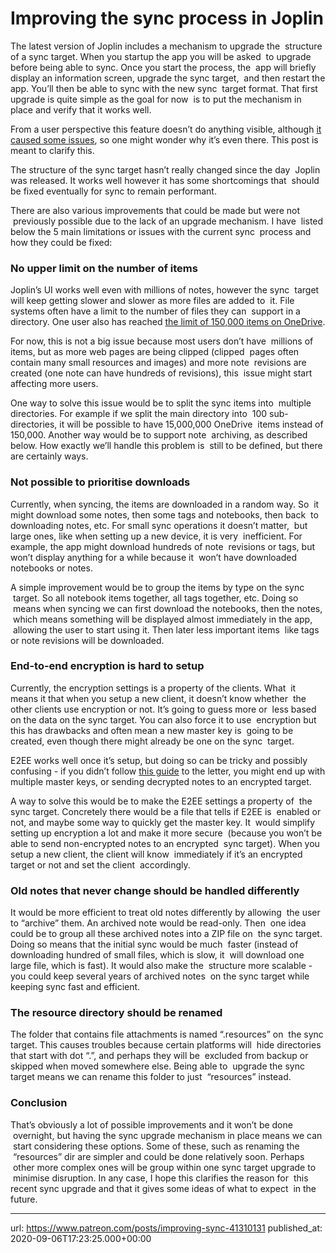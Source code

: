 # Improving the sync process in Joplin

The latest version of Joplin includes a mechanism to upgrade the  structure of a sync target. When you startup the app you will be asked  to upgrade before being able to sync. Once you start the process, the  app will briefly display an information screen, upgrade the sync target,  and then restart the app. You’ll then be able to sync with the new sync  target format. That first upgrade is quite simple as the goal for now  is to put the mechanism in place and verify that it works well.

From a user perspective this feature doesn’t do anything visible, although [it caused some issues](https://github.com/laurent22/joplin/issues/3692#issuecomment-685679213), so one might wonder why it’s even there. This post is meant to clarify this.

The structure of the sync target hasn’t really changed since the day  Joplin was released. It works well however it has some shortcomings that  should be fixed eventually for sync to remain performant.

There are also various improvements that could be made but were not  previously possible due to the lack of an upgrade mechanism. I have  listed below the 5 main limitations or issues with the current sync  process and how they could be fixed:

### No upper limit on the number of items

Joplin’s UI works well even with millions of notes, however the sync  target will keep getting slower and slower as more files are added to  it. File systems often have a limit to the number of files they can  support in a directory. One user also has reached [the limit of 150,000 items on OneDrive](https://discourse.joplinapp.org/t/limit-on-the-number-of-child-items-was-reached/3804).

For now, this is not a big issue because most users don’t have  millions of items, but as more web pages are being clipped (clipped  pages often contain many small resources and images) and more note  revisions are created (one note can have hundreds of revisions), this  issue might start affecting more users.

One way to solve this issue would be to split the sync items into  multiple directories. For example if we split the main directory into  100 sub-directories, it will be possible to have 15,000,000 OneDrive  items instead of 150,000. Another way would be to support note  archiving, as described below. How exactly we’ll handle this problem is  still to be defined, but there are certainly ways.

### Not possible to prioritise downloads

Currently, when syncing, the items are downloaded in a random way. So  it might download some notes, then some tags and notebooks, then back  to downloading notes, etc. For small sync operations it doesn’t matter,  but large ones, like when setting up a new device, it is very  inefficient. For example, the app might download hundreds of note  revisions or tags, but won’t display anything for a while because it  won’t have downloaded notebooks or notes.

A simple improvement would be to group the items by type on the sync  target. So all notebook items together, all tags together, etc. Doing so  means when syncing we can first download the notebooks, then the notes,  which means something will be displayed almost immediately in the app,  allowing the user to start using it. Then later less important items  like tags or note revisions will be downloaded.

### End-to-end encryption is hard to setup

Currently, the encryption settings is a property of the clients. What  it means it that when you setup a new client, it doesn’t know whether  the other clients use encryption or not. It’s going to guess more or  less based on the data on the sync target. You can also force it to use  encryption but this has drawbacks and often mean a new master key is  going to be created, even though there might already be one on the sync  target.

E2EE works well once it’s setup, but doing so can be tricky and possibly confusing - if you didn’t follow [this guide](https://joplinapp.org/e2ee/) to the letter, you might end up with multiple master keys, or sending decrypted notes to an encrypted target.

A way to solve this would be to make the E2EE settings a property of  the sync target. Concretely there would be a file that tells if E2EE is  enabled or not, and maybe some way to quickly get the master key. It  would simplify setting up encryption a lot and make it more secure  (because you won’t be able to send non-encrypted notes to an encrypted  sync target). When you setup a new client, the client will know  immediately if it’s an encrypted target or not and set the client  accordingly.

### Old notes that never change should be handled differently

It would be more efficient to treat old notes differently by allowing  the user to “archive” them. An archived note would be read-only. Then  one idea could be to group all these archived notes into a ZIP file on  the sync target. Doing so means that the initial sync would be much  faster (instead of downloading hundred of small files, which is slow, it  will download one large file, which is fast). It would also make the  structure more scalable - you could keep several years of archived notes  on the sync target while keeping sync fast and efficient.

### The resource directory should be renamed

The folder that contains file attachments is named “.resources” on  the sync target. This causes troubles because certain platforms will  hide directories that start with dot “.”, and perhaps they will be  excluded from backup or skipped when moved somewhere else. Being able to  upgrade the sync target means we can rename this folder to just  “resources” instead.

### Conclusion

That’s obviously a lot of possible improvements and it won’t be done  overnight, but having the sync upgrade mechanism in place means we can  start considering these options. Some of these, such as renaming the  “resources” dir are simpler and could be done relatively soon. Perhaps  other more complex ones will be group within one sync target upgrade to  minimise disruption. In any case, I hope this clarifies the reason for  this recent sync upgrade and that it gives some ideas of what to expect  in the future.

* * *

url: https://www.patreon.com/posts/improving-sync-41310131
published_at: 2020-09-06T17:23:25.000+00:00